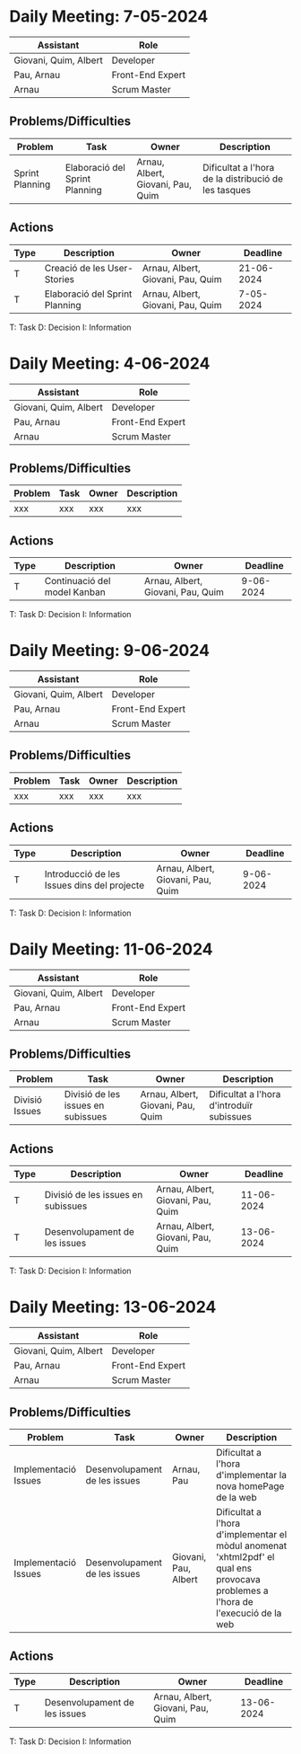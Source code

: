# Daily Meeting: 7-05-2024

| Assistant             | Role  |  
|-----------------------|---|
| Giovani, Quim, Albert | Developer  |   
| Pau, Arnau            |  Front-End Expert |  
| Arnau                 |  Scrum Master |  

## Problems/Difficulties
| Problem         | Task                           | Owner                             | Description                                                                  |
|-----------------|--------------------------------|-----------------------------------|------------------------------------------------------------------------------|
| Sprint Planning | Elaboració del Sprint Planning | Arnau, Albert, Giovani, Pau, Quim | Dificultat a l'hora de la distribució de les tasques  |

## Actions
| Type | Description                                 | Owner                             | Deadline   |
|------|---------------------------------------------|-----------------------------------|------------|
| T    | Creació de les User-Stories                 | Arnau, Albert, Giovani, Pau, Quim | 21-06-2024 |
| T    | Elaboració del Sprint Planning              | Arnau, Albert, Giovani, Pau, Quim | 7-05-2024  |


T: Task
D: Decision
I: Information



# Daily Meeting: 4-06-2024

| Assistant             | Role  |  
|-----------------------|---|
| Giovani, Quim, Albert | Developer  |   
| Pau, Arnau            |  Front-End Expert |  
| Arnau                 |  Scrum Master |  

## Problems/Difficulties
| Problem | Task | Owner | Description |
|---------|------|-------|-------------|
| xxx     | xxx  | xxx   | xxx         |

## Actions
| Type | Description                  | Owner                             | Deadline  |
|------|------------------------------|-----------------------------------|-----------|
| T    | Continuació del model Kanban | Arnau, Albert, Giovani, Pau, Quim | 9-06-2024 |


T: Task
D: Decision
I: Information



# Daily Meeting: 9-06-2024

| Assistant             | Role  |  
|-----------------------|---|
| Giovani, Quim, Albert | Developer  |   
| Pau, Arnau            |  Front-End Expert |  
| Arnau                 |  Scrum Master |  

## Problems/Difficulties
| Problem | Task | Owner | Description |
|---------|------|-------|-------------|
| xxx     | xxx  | xxx   | xxx         |

## Actions
| Type | Description                        | Owner                             | Deadline   |
|------|------------------------------------|-----------------------------------|------------|
| T    | Introducció de les Issues dins del projecte | Arnau, Albert, Giovani, Pau, Quim | 9-06-2024  |



T: Task
D: Decision
I: Information



# Daily Meeting: 11-06-2024

| Assistant             | Role  |  
|-----------------------|---|
| Giovani, Quim, Albert | Developer  |   
| Pau, Arnau            |  Front-End Expert |  
| Arnau                 |  Scrum Master |  

## Problems/Difficulties
| Problem | Task | Owner | Description |
|---------|------|-------|-------------|
| Divisió Issues | Divisió de les issues en subissues | Arnau, Albert, Giovani, Pau, Quim | Dificultat a l'hora d'introduïr subissues |

## Actions
| Type | Description                                    | Owner                             | Deadline   |
|------|------------------------------------------------|-----------------------------------|------------|
| T    | Divisió de les issues en subissues | Arnau, Albert, Giovani, Pau, Quim | 11-06-2024 |
| T    | Desenvolupament de les issues      | Arnau, Albert, Giovani, Pau, Quim | 13-06-2024 |


T: Task
D: Decision
I: Information



# Daily Meeting: 13-06-2024

| Assistant             | Role  |  
|-----------------------|---|
| Giovani, Quim, Albert | Developer  |   
| Pau, Arnau            |  Front-End Expert |  
| Arnau                 |  Scrum Master |  

## Problems/Difficulties
| Problem | Task | Owner | Description |
|---------|------|-------|-------------|
| Implementació Issues | Desenvolupament de les issues | Arnau, Pau | Dificultat a l'hora d'implementar la nova homePage de la web |
| Implementació Issues | Desenvolupament de les issues | Giovani, Pau, Albert | Dificultat a l'hora d'implementar el mòdul anomenat 'xhtml2pdf' el qual ens provocava problemes a l'hora de l'execució de la web |

## Actions
| Type | Description                                    | Owner                             | Deadline   |
|------|------------------------------------------------|-----------------------------------|------------|
| T    | Desenvolupament de les issues | Arnau, Albert, Giovani, Pau, Quim | 13-06-2024 |


T: Task
D: Decision
I: Information
